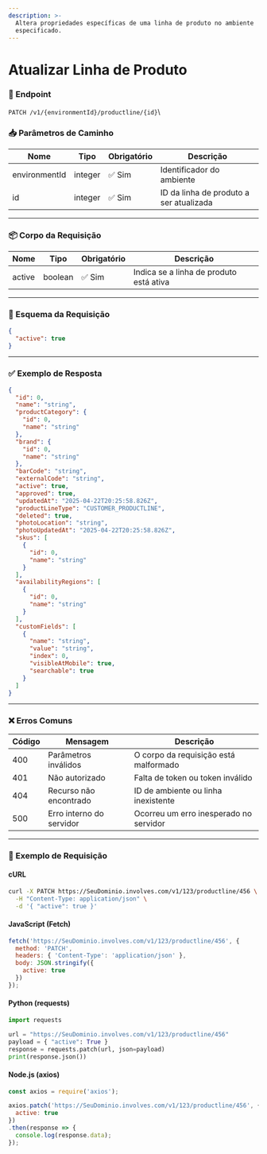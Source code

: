 ```yaml
---
description: >-
  Altera propriedades específicas de uma linha de produto no ambiente
  especificado.
---
```


# Atualizar Linha de Produto

### 🔗 Endpoint

`PATCH /v1/{environmentId}/productline/{id}`\


### 📥 Parâmetros de Caminho

| Nome          | Tipo    | Obrigatório | Descrição                               |
| ------------- | ------- | ----------- | --------------------------------------- |
| environmentId | integer | ✅ Sim       | Identificador do ambiente               |
| id            | integer | ✅ Sim       | ID da linha de produto a ser atualizada |

***

### 📦 Corpo da Requisição

| Nome   | Tipo    | Obrigatório | Descrição                               |
| ------ | ------- | ----------- | --------------------------------------- |
| active | boolean | ✅ Sim       | Indica se a linha de produto está ativa |

***

### 🧬 Esquema da Requisição

```json
{
  "active": true
}
```

***

### ✅ Exemplo de Resposta

```json
{
  "id": 0,
  "name": "string",
  "productCategory": {
    "id": 0,
    "name": "string"
  },
  "brand": {
    "id": 0,
    "name": "string"
  },
  "barCode": "string",
  "externalCode": "string",
  "active": true,
  "approved": true,
  "updatedAt": "2025-04-22T20:25:58.826Z",
  "productLineType": "CUSTOMER_PRODUCTLINE",
  "deleted": true,
  "photoLocation": "string",
  "photoUpdatedAt": "2025-04-22T20:25:58.826Z",
  "skus": [
    {
      "id": 0,
      "name": "string"
    }
  ],
  "availabilityRegions": [
    {
      "id": 0,
      "name": "string"
    }
  ],
  "customFields": [
    {
      "name": "string",
      "value": "string",
      "index": 0,
      "visibleAtMobile": true,
      "searchable": true
    }
  ]
}
```

***

### ❌ Erros Comuns

| Código | Mensagem                 | Descrição                              |
| ------ | ------------------------ | -------------------------------------- |
| 400    | Parâmetros inválidos     | O corpo da requisição está malformado  |
| 401    | Não autorizado           | Falta de token ou token inválido       |
| 404    | Recurso não encontrado   | ID de ambiente ou linha inexistente    |
| 500    | Erro interno do servidor | Ocorreu um erro inesperado no servidor |

***

### 📘 Exemplo de Requisição

#### cURL

```bash
curl -X PATCH https://SeuDominio.involves.com/v1/123/productline/456 \
  -H "Content-Type: application/json" \
  -d '{ "active": true }'
```

#### JavaScript (Fetch)

```js
fetch('https://SeuDominio.involves.com/v1/123/productline/456', {
  method: 'PATCH',
  headers: { 'Content-Type': 'application/json' },
  body: JSON.stringify({
    active: true
  })
});
```

#### Python (requests)

```python
import requests

url = "https://SeuDominio.involves.com/v1/123/productline/456"
payload = { "active": True }
response = requests.patch(url, json=payload)
print(response.json())
```

#### Node.js (axios)

```js
const axios = require('axios');

axios.patch('https://SeuDominio.involves.com/v1/123/productline/456', {
  active: true
})
.then(response => {
  console.log(response.data);
});
```
